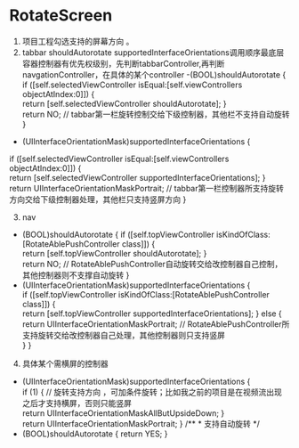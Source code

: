 # RotateScreen


1. 项目工程勾选支持的屏幕方向 。
2. tabbar
shouldAutorotate  supportedInterfaceOrientations调用顺序最底层容器控制器有优先权级别，先判断tabbarController,再判断navgationController，在具体的某个controller
-(BOOL)shouldAutorotate {   
if ([self.selectedViewController isEqual:[self.viewControllers objectAtIndex:0]]) {    
return [self.selectedViewController shouldAutorotate]; 
}  
return NO; // tabbar第一栏旋转控制交给下级控制器，其他栏不支持自动旋转 
} 
- (UIInterfaceOrientationMask)supportedInterfaceOrientations { 

if ([self.selectedViewController isEqual:[self.viewControllers objectAtIndex:0]]) {  
return [self.selectedViewController supportedInterfaceOrientations];     }     
return UIInterfaceOrientationMaskPortrait; // tabbar第一栏控制器所支持旋转方向交给下级控制器处理，其他栏只支持竖屏方向
}

3. nav
- (BOOL)shouldAutorotate { 
if ([self.topViewController isKindOfClass:[RotateAblePushController class]]) {    
return [self.topViewController shouldAutorotate];
}    
return NO; // RotateAblePushController自动旋转交给改控制器自己控制，其他控制器则不支撑自动旋转
} 
- (UIInterfaceOrientationMask)supportedInterfaceOrientations {  
if ([self.topViewController isKindOfClass:[RotateAblePushController class]]) {      
return [self.topViewController supportedInterfaceOrientations];     } else {      
return UIInterfaceOrientationMaskPortrait; // RotateAblePushController所支持旋转交给改控制器自己处理，其他控制器则只支持竖屏   
} } 

4. 具体某个需横屏的控制器
- (UIInterfaceOrientationMask)supportedInterfaceOrientations {  
if (1) { // 旋转支持方向 ，可加条件旋转；比如我之前的项目是在视频流出现之后才支持横屏，否则只能竖屏        
return UIInterfaceOrientationMaskAllButUpsideDown; 
}    
return UIInterfaceOrientationMaskPortrait;
} /** *  支持自动旋转 */
- (BOOL)shouldAutorotate { 
return  YES;
}
